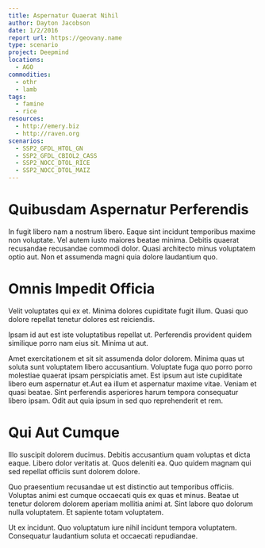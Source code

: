 ```yaml
---
title: Aspernatur Quaerat Nihil
author: Dayton Jacobson
date: 1/2/2016
report url: https://geovany.name
type: scenario
project: Deepmind
locations:
  - AGO
commodities:
  - othr
  - lamb
tags:
  - famine
  - rice
resources:
  - http://emery.biz
  - http://raven.org
scenarios:
  - SSP2_GFDL_HTOL_GN
  - SSP2_GFDL_CBIOL2_CASS
  - SSP2_NOCC_DTOL_RICE
  - SSP2_NOCC_DTOL_MAIZ
---
```

# Quibusdam Aspernatur Perferendis
In fugit libero nam a nostrum libero. Eaque sint incidunt temporibus maxime non voluptate. Vel autem iusto maiores beatae minima. Debitis quaerat recusandae recusandae commodi dolor. Quasi architecto minus voluptatem optio aut. Non et assumenda magni quia dolore laudantium quo.

# Omnis Impedit Officia
Velit voluptates qui ex et. Minima dolores cupiditate fugit illum. Quasi quo dolore repellat tenetur dolores est reiciendis.
 Ipsam id aut est iste voluptatibus repellat ut. Perferendis provident quidem similique porro nam eius sit. Minima ut aut.
 Amet exercitationem et sit sit assumenda dolor dolorem. Minima quas ut soluta sunt voluptatem libero accusantium. Voluptate fuga quo porro porro molestiae quaerat ipsam perspiciatis amet. Est ipsum aut iste cupiditate libero eum aspernatur et.Aut ea illum et aspernatur maxime vitae. Veniam et quasi beatae. Sint perferendis asperiores harum tempora consequatur libero ipsam. Odit aut quia ipsum in sed quo reprehenderit et rem.

# Qui Aut Cumque
Illo suscipit dolorem ducimus. Debitis accusantium quam voluptas et dicta eaque. Libero dolor veritatis at. Quos deleniti ea. Quo quidem magnam qui sed repellat officiis sunt dolorem dolore.
 Quo praesentium recusandae ut est distinctio aut temporibus officiis. Voluptas animi est cumque occaecati quis ex quas et minus. Beatae ut tenetur dolorem dolorem aperiam mollitia animi at. Sint labore quo dolorum nulla voluptatem. Et sapiente totam voluptatem.
 Ut ex incidunt. Quo voluptatum iure nihil incidunt tempora voluptatem. Consequatur laudantium soluta et occaecati repudiandae.
